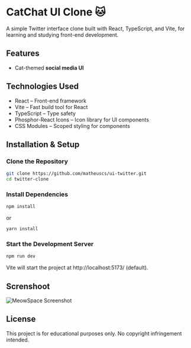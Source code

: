 # CatChat UI Clone 🐱
A simple Twitter interface clone built with React, TypeScript, and Vite, for learning and studying front-end development.

## Features
- Cat-themed **social media UI**   

## Technologies Used
- React️ – Front-end framework
- Vite – Fast build tool for React
- TypeScript – Type safety
- Phosphor-React Icons – Icon library for UI components
- CSS Modules – Scoped styling for components

## Installation & Setup
### Clone the Repository
```bash
git clone https://github.com/matheuscs/ui-twitter.git
cd twitter-clone
```

### Install Dependencies
```bash
npm install
```
or
```bash
yarn install
```

### Start the Development Server
```bash
npm run dev
```
Vite will start the project at http://localhost:5173/ (default).

## Screnshoot

![MeowSpace Screenshot](https://github.com/user-attachments/assets/96b78974-ceaf-4471-93bb-746ec0b6cb61)


## License
This project is for educational purposes only. No copyright infringement intended.
